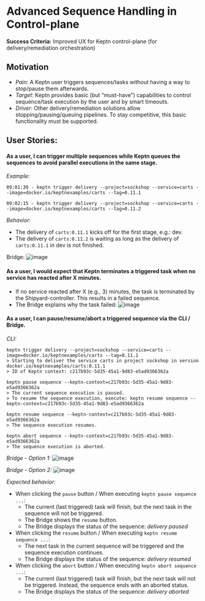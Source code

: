# Advanced Sequence Handling in Control-plane

**Success Criteria:** Improved UX for Keptn control-plane (for delivery/remediation orchestration)

## Motivation

* *Pain*: A Keptn user triggers sequences/tasks without having a way to stop/pause them afterwards.
* *Target*: Keptn provides basic (but “must-have”) capabilities to control sequence/task execution by the user and by smart timeouts.
* *Driver*: Other delivery/remediation solutions allow stopping/pausing/queuing pipelines. To stay competitive, this basic functionality must be supported.

## User Stories:

#### As a user, I can trigger multiple sequences while Keptn queues the sequences to avoid parallel executions in the same stage.

*Example:* 
```
09:01:30 - keptn trigger delivery --project=sockshop --service=carts --image=docker.io/keptnexamples/carts --tag=0.11.1

09:02:15 - keptn trigger delivery --project=sockshop --service=carts --image=docker.io/keptnexamples/carts --tag=0.11.2
```

*Behavior:* 
* The delivery of `carts:0.11.1` kicks off for the first stage, e.g.: dev.
* The delivery of `carts:0.11.2` is waiting as long as the delivery of `carts:0.11.1` in dev is not finished. 

Bridge:
![image](https://user-images.githubusercontent.com/729071/114506113-a0cc3480-9c31-11eb-857e-118ca8717f7e.png)


#### As a user, I would expect that Keptn terminates a triggered task when no service has reacted after X minutes. 

* If no service reacted after X (e.g., 3) minutes, the task is terminated by the Shipyard-controller. This results in a failed sequence.
* The Bridge explains why the task failed: 
![image](https://user-images.githubusercontent.com/729071/114415061-a41edc00-9baf-11eb-945e-6418ac525dea.png)

#### As a user, I can pause/resume/abort a triggered sequence via the CLI / Bridge.

*CLI:*
```
keptn trigger delivery --project=sockshop --service=carts --image=docker.io/keptnexamples/carts --tag=0.11.1
> Starting to deliver the service carts in project sockshop in version docker.io/keptnexamples/carts:0.11.1
> ID of Keptn context: c217b93c-5d35-45a1-9d83-e5ad9366362a

keptn pause sequence --keptn-context=c217b93c-5d35-45a1-9d83-e5ad9366362a
> The current sequence execution is paused. 
> To resume the sequence execution, execute: keptn resume sequence --keptn-context=c217b93c-5d35-45a1-9d83-e5ad9366362a

keptn resume sequence --keptn-context=c217b93c-5d35-45a1-9d83-e5ad9366362a
> The sequence execution resumes. 

keptn abort sequence --keptn-context=c217b93c-5d35-45a1-9d83-e5ad9366362a
> The sequence execution is aborted. 
```

*Bridge - Option 1:*
![image](https://user-images.githubusercontent.com/729071/114419170-7fc4fe80-9bb3-11eb-836b-7a7f445cb76e.png)

*Bridge - Option 2:*
![image](https://user-images.githubusercontent.com/729071/114507376-5350c700-9c33-11eb-98a7-167619c02c30.png)

*Expected behavior:*
- When clicking the `pause` button  / When executing `keptn pause sequence ...`: 
  - The current (last triggered) task will finish, but the next task in the sequence will not be triggered. 
  - The Bridge shows the `resume` button.
  - The Bridge displays the status of the sequence: *delivery paused*
- When clicking the `resume` button / When executing `keptn resume sequence ...`:
  - The next task in the current sequence will be triggered and the sequence execution continues. 
  - The Bridge displays the status of the sequence: *delivery resumed* 
- When clicking the `abort` button / When executing `keptn abort sequence ...`:
  - The current (last triggered) task will finish, but the next task will not be triggered. Instead, the sequence ends with an aborted status.
  - The Bridge displays the status of the sequence: *delivery aborted* 